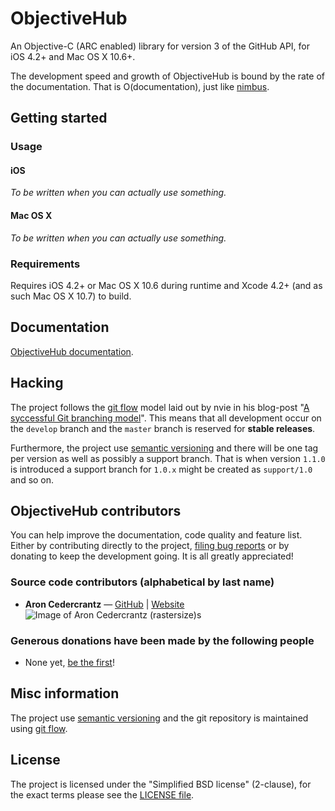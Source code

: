 # ObjectiveHub #
An Objective-C (ARC enabled) library for version 3 of the GitHub API, for iOS 4.2+ and Mac OS X 10.6+.

The development speed and growth of ObjectiveHub is bound by the rate of the documentation. That is O(documentation), just like [nimbus](http://jverkoey.github.com/nimbus/).

## Getting started ##
### Usage ###
#### iOS ####
_To be written when you can actually use something._
#### Mac OS X ####
_To be written when you can actually use something._

### Requirements ###
Requires iOS 4.2+ or Mac OS X 10.6 during runtime and Xcode 4.2+ (and as such Mac OS X 10.7) to build.

## Documentation ##
[ObjectiveHub documentation](http://libobjectivehub.com/documentation).

## Hacking ##
The project follows the [git flow](https://github.com/nvie/gitflow) model laid out by nvie in his blog-post "[A syccessful Git branching model](http://nvie.com/posts/a-successful-git-branching-model/)". This means that all development occur on the `develop` branch and the `master` branch is reserved for **stable releases**.

Furthermore, the project use [semantic versioning](http://semver.org/) and there will be one tag per version as well as possibly a support branch. That is when version `1.1.0` is introduced a support branch for `1.0.x` might be created as `support/1.0` and so on.

## ObjectiveHub contributors ##
You can help improve the documentation, code quality and feature list. Either by contributing directly to the project, [filing bug reports](https://github.com/rastersize/ObjectiveHub/issues) or by donating to keep the development going. It is all greatly appreciated!

### Source code contributors (alphabetical by last name) ###

- **Aron Cedercrantz** &mdash; [GitHub](https://github.com/rastersize) | [Website](https://aron.cedercrantz.se/)<br>
  ![Image of Aron Cedercrantz (rastersize)s](https://secure.gravatar.com/avatar/2f21aac393665a85428eab10c2bdbe79?s=140)

### Generous donations have been made by the following people ###

- None yet, [be the first](#)!

## Misc information ##
The project use [semantic versioning](http://semver.org/) and the git repository is maintained using [git flow](https://github.com/nvie/gitflow).


## License ##
The project is licensed under the "Simplified BSD license" (2-clause), for the exact terms please see the [LICENSE file](https://github.com/fruitisgood/ObjectiveHub/blob/develop/LICENSE).
